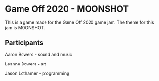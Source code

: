 # Game Off 2020 - MOONSHOT
This is a game made for the Game Off 2020 game jam.  The theme for this jam is MOONSHOT.


## Participants

Aaron Bowers - sound and music

Leanne Bowers - art

Jason Lothamer - programming


